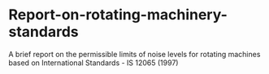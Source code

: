 # Report-on-rotating-machinery-standards
A brief report on the permissible limits of noise levels for rotating machines based on International Standards - IS 12065 (1997)
